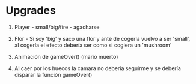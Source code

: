 # Upgrades

1. Player - small/big/fire - agacharse

2. Flor - Si soy 'big' y saco una flor y ante de cogerla vuelvo a ser 'small', al cogerla el efecto debería ser como si cogiera un 'mushroom'

3. Animación de gameOver() (mario muerto)

4. Al caer por los huecos la camara no debería seguirme y se debería disparar la función gameOver()
